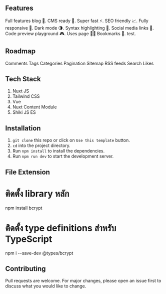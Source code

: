 
## Features

Full features blog 📝.
CMS ready 🚀.
Super fast ⚡.
SEO friendly 📈.
Fully responsive 📱.
Dark mode 🌗.
Syntax highlighting 🌈.
Social media links 🔗.
Code preview playground 🎮.
Uses page 🧑‍💻
Bookmarks 📑.
test.
## Roadmap

Comments
Tags
Categories
Pagination
Sitemap
RSS feeds
Search
Likes

## Tech Stack

1. Nuxt JS
2. Tailwind CSS
3. Vue
4. Nuxt Content Module
5. Shiki JS ES

## Installation

1. `git clone` this repo or click on `Use this template` button.
2. `cd` into the project directory.
3. Run `npm install` to install the dependencies.
4. Run `npm run dev` to start the development server.



## File Extension
# ติดตั้ง library หลัก
npm install bcrypt
# ติดตั้ง type definitions สำหรับ TypeScript
npm i --save-dev @types/bcrypt


## Contributing

Pull requests are welcome. For major changes, please open an issue first to discuss what you would like to change.



<!-- // {
  
//   "extends": "./.nuxt/tsconfig.json",
//   "compilerOptions": {
//     "baseUrl": ".",
//     "paths": {
//       "@/*": ["./*"]
//     },
//     "types": ["@types/node", "nuxt"]
//   },
//   "include": ["./**/*"]
// } -->
